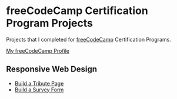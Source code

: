 # freeCodeCamp Certification Program Projects

Projects that I completed for [freeCodeCamp](https://www.freecodecamp.org) Certification Programs.

[My freeCodeCamp Profile](https://freecodecamp.org/arnoldgelacio)

## Responsive Web Design

- [Build a Tribute Page](https://arnoldgelacio.github.io/freecodecamp-projects/responsive-web-design/tribute-page)
- [Build a Survey Form](https://arnoldgelacio.github.io/freecodecamp-projects/responsive-web-design/survey-form)
